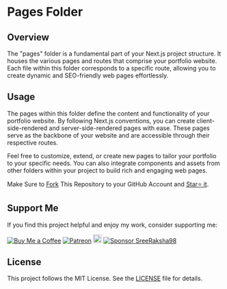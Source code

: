 # Pages Folder

## Overview

The "pages" folder is a fundamental part of your Next.js project structure. It houses the various pages and routes that comprise your portfolio website. Each file within this folder corresponds to a specific route, allowing you to create dynamic and SEO-friendly web pages effortlessly.


## Usage

The pages within this folder define the content and functionality of your portfolio website. By following Next.js conventions, you can create client-side-rendered and server-side-rendered pages with ease. These pages serve as the backbone of your website and are accessible through their respective routes.

Feel free to customize, extend, or create new pages to tailor your portfolio to your specific needs. You can also integrate components and assets from other folders within your project to build rich and engaging web pages.

Make Sure to [Fork](https://github.com/SreeRaksha98/portfolio/fork) This Repository to your GitHub Account and [Star⭐ it](https://github.com/SreeRaksha98/portfolio/stargazers).

## Support Me

If you find this project helpful and enjoy my work, consider supporting me:

[![Buy Me a Coffee](https://img.shields.io/badge/Buy%20Me%20a%20Coffee-Donate-orange?logo=buy-me-a-coffee&s=20)](https://www.buymeacoffee.com/sreeraksha1998)
[![Patreon](https://img.shields.io/badge/Patreon-Support-red?logo=patreon&s=20)](https://www.patreon.com/muhammad_fiaz)
<a href="https://ko-fi.com/sreeraksha1998"><img src="https://ko-fi.com/img/githubbutton_sm.svg" alt="Ko-fi" height="20"></a>
[![Sponsor SreeRaksha98](https://img.shields.io/badge/Sponsor-muhammad--fiaz-brightgreen?logo=github)](https://github.com/sponsors/SreeRaksha98)

## License

This project follows the MIT License. See the [LICENSE](../LICENSE.md) file for details.
